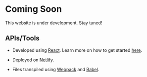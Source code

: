 # Coming Soon

This website is under development. Stay tuned!

## APIs/Tools

* Developed using [React](https://reactjs.org/). Learn more on how to get started [here](https://facebook.github.io/create-react-app/docs/getting-started).

* Deployed on [Netlify](https://www.netlify.com/).

* Files transpiled using [Webpack](https://webpack.js.org/) and [Babel](https://github.com/babel/babel-loader).
